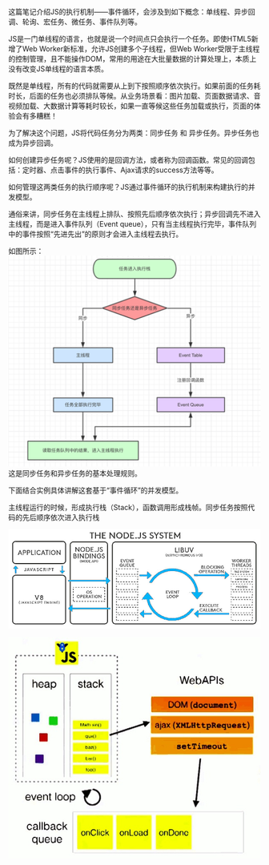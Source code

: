 这篇笔记介绍JS的执行机制——事件循环，会涉及到如下概念：单线程、异步回调、轮询、宏任务、微任务、事件队列等。

JS是一门单线程的语言，也就是说一个时间点只会执行一个任务。即使HTML5新增了Web Worker新标准，允许JS创建多个子线程，但Web Worker受限于主线程的控制管理，且不能操作DOM，常用的用途在大批量数据的计算处理上，本质上没有改变JS单线程的语言本质。

既然是单线程，所有的代码就需要从上到下按照顺序依次执行。如果前面的任务耗时长，后面的任务也必须排队等候。从业务场景看：图片加载、页面数据请求、音视频加载、大数据计算等耗时较长，如果一直等候这些任务加载或执行，页面的体验会有多糟糕！

为了解决这个问题，JS将代码任务分为两类：同步任务 和 异步任务。异步任务也成为异步回调。

如何创建异步任务呢？JS使用的是回调方法，或者称为回调函数。常见的回调包括：定时器、点击事件的执行事件、Ajax请求的success方法等等。

如何管理这两类任务的执行顺序呢？JS通过事件循环的执行机制来构建执行的并发模型。

通俗来讲，同步任务在主线程上排队、按照先后顺序依次执行；异步回调先不进入主线程，而是进入事件队列（Event queue），只有当主线程执行完毕，事件队列中的事件按照“先进先出”的原则才会进入主线程去执行。

如图所示：![](/assets/event_loop3.jpg)这是同步任务和异步任务的基本处理规则。

下面结合实例具体讲解这套基于“事件循环”的并发模型。

主线程运行的时候，形成执行栈（Stack），函数调用形成栈帧。同步任务按照代码的先后顺序依次进入执行栈

![](/assets/event_loop1.jpg)

![](/assets/event_loop2.jpg)

